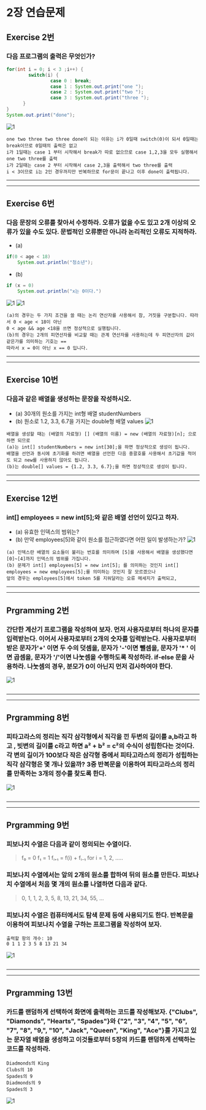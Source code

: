 # 2장 연습문제
## Exercise 2번
### 다음 프로그램의 출력은 무엇인가?
```java
for(int i = 0; i < 3 ;i++) {
		switch(i) {
				case 0 : break;
				case 1 : System.out.print("one ");
				case 2 : System.out.print("two ");
				case 3 : System.out.print("three ");
	  }
}
System.out.print("done");
```
![1](/img2/EX-2.JPG)
```
one two three two three done이 되는 이유는 i가 0일때 switch(0)이 되서 0일때는 break이므로 0일때의 출력은 없고
i가 1일때는 case 1 부터 시작해서 break가 따로 없으므로 case 1,2,3을 모두 실행해서 one two three를 출력
i가 2일때는 case 2 부터 시작해서 case 2,3을 출력해서 two three를 출력
i < 3이므로 i는 2인 경우까지만 반복하므로 for문이 끝나고 이후 done이 출력됩니다.
```

---
---
## Exercise 6번
### 다음 문장의 오류를 찾아서 수정하라. 오류가 없을 수도 있고 2개 이상의 오류가 있을 수도 있다. 문법적인 오류뿐만 아니라 논리적인 오류도 지적하라.
* (a)
```java
if(0 < age < 18)
	System.out.println("청소년");
```
* (b)
```java
if (x = 0)
	System.out.println("x는 0이다.")
```
![1](/img2/EX-6-a.JPG)
![1](/img2/EX-6-b.JPG)
```
(a)의 경우는 두 가지 조건을 쓸 때는 논리 연산자를 사용해서 참, 거짓을 구분합니다. 따라서 0 < age < 18이 아닌
0 < age && age <18을 쓰면 정상적으로 실행됩니다.
(b)의 경우는 2개의 피연산자를 비교할 때는 관계 연산자를 사용하는데 두 피연산자의 값이 같은가를 의미하는 기호는 ==
따라서 x = 0이 아닌 x == 0 입니다.
```
---
---
## Exercise 10번
### 다음과 같은 배열을 생성하는 문장을 작성하시오.
* (a) 30개의 원소를 가지는 int형 배열 studentNumbers
* (b) 원소로 1.2, 3.3, 6.7을 가지는 double형 배열 values
![1](/img2/EX-10.JPG)
```
배열을 생성할 때는 (배열의 자료형) [] (배열의 이름) = new (배열의 자료형)[n]; 으로하면 되므로 
(a)는 int[] studentNumbers = new int[30];을 하면 정상적으로 생성이 됩니다.
배열을 선언과 동시에 초기화를 하려면 배열을 선언한 다음 중괄호를 사용해서 초기값을 적어도 되고 new를 사용하지 않아도 됩니다.
(b)는 double[] values = {1.2, 3.3, 6.7};을 하면 정상적으로 생성이 됩니다.
```
---
---
## Exercise 12번
### int[] employees = new int[5];와 같은 배열 선언이 있다고 하자.
* (a) 유효한 인덱스의 범위는?
* (b) 만약 employees[5]와 같이 원소를 접근하였다면 어떤 일이 발생하는가?
![1](/img2/EX-12.JPG)
```
(a) 인덱스란 배열의 요소들이 불리는 번호를 의미하며 [5]를 사용해서 배열을 생성했다면 [0]~[4]까지 인덱스의 범위를 가집니다.
(b) 문제가 int[] employees[5] = new int[5]; 를 의미하는 것인지 int[] employees = new employees[5];를 의미하는 것인지 잘 모르겠으나
앞의 경우는 employees[5]에서 token 5를 지워달라는 오류 메세지가 출력되고, 
```
---
---
## Prgramming 2번
### 간단한 계산기 프로그램을 작성하여 보자. 먼저 사용자로부터 하나의 문자를 입력받는다. 이어서 사용자로부터 2개의 숫자를 입력받는다. 사용자로부터 받은 문자가'+' 이면 두 수의 덧셈을, 문자가 '-'이면 뺄셈을, 문자가 '* ' 이면 곱셈을, 문자가 '/'이면 나눗셈을 수행하도록 작성하라. if-else 문을 사용하라. 나눗셈의 경우, 분모가 0이 아닌지 먼저 검사하여야 한다.
![1](/img2/PG-2-n.JPG)
```

```
---
---
## Prgramming 8번
### 피타고라스의 정리는 직각 삼각형에서 직각을 낀 두변의 길이를 a,b라고 하고 , 빗변의 길이를 c라고 하면 a² +  b² = c²의 수식이 성립한다는 것이다. 각 변의 길이가 100보다 작은 삼각형 중에서 피타고라스의 정리가 성립하는 직각 삼각형은 몇 개나 있을까? 3중 반복문을 이용하여 피타고라스의 정리를 만족하는 3개의 정수를 찾도록 한다. 
![1](/img2/PG-8.JPG)
```

```
---
---
## Prgramming 9번
### 피보나치 수열은 다음과 같이 정의되는 수열이다.
> f₀ = 0
> f₁ = 1
> fᵢ₊₁ = f(i) + fᵢ₋₁ 	for i =  1, 2, .....
### 피보나치 수열에서는 앞의 2개의 원소를 합하여 뒤의 원소를 만든다. 피보나치 수열에서 처음 몇 개의 원소를 나열하면 다음과 같다.
> 0, 1, 1, 2, 3, 5, 8, 13, 21, 34, 55, ...
### 피보나치 수열은 컴퓨터에서도 탐색 문제 등에 사용되기도 한다. 반복문을 이용하여 피보나치 수열을 구하는 프로그램을 작성하여 보자.
```
출력할 항의 개수: 10
0 1 1 2 3 5 8 13 21 34
```
![1](/img2/PG-9.JPG)
```

```
---
---

## Prgramming 13번
### 카드를 랜덤하게 선택하여 화면에 출력하는 코드를 작성해보자. {"Clubs", "Diamonds", "Hearts", "Spades"}와 {"2", "3", "4", "5", "6", "7", "8", "9,", "10", "Jack", "Queen", "King", "Ace"}를 가지고 있는 문자열 배열을 생성하고 이것들로부터 5장의 카드를 랜덤하게 선택하는 코드를 작성하라.
```
Diadmonds의 King
Clubs의 10
Spades의 9
Diadmonds의 9
Spades의 3
```
![1](/img2/PG-13.JPG)
```

```









